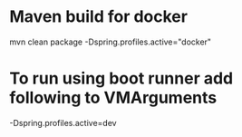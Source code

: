 # Maven build for docker
mvn clean package -Dspring.profiles.active="docker"

# To run using boot runner add following to VMArguments
-Dspring.profiles.active=dev